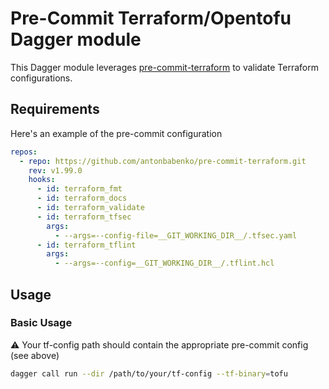 # Pre-Commit Terraform/Opentofu Dagger module

This Dagger module leverages [pre-commit-terraform](https://github.com/antonbabenko/pre-commit-terraform) to validate Terraform configurations.

## Requirements


Here's an example of the pre-commit configuration

```yaml
repos:
  - repo: https://github.com/antonbabenko/pre-commit-terraform.git
    rev: v1.99.0
    hooks:
      - id: terraform_fmt
      - id: terraform_docs
      - id: terraform_validate
      - id: terraform_tfsec
        args:
          - --args=--config-file=__GIT_WORKING_DIR__/.tfsec.yaml
      - id: terraform_tflint
        args:
          - --args=--config=__GIT_WORKING_DIR__/.tflint.hcl
```

## Usage

### Basic Usage

⚠️ Your tf-config path should contain the appropriate pre-commit config (see above)

```bash
dagger call run --dir /path/to/your/tf-config --tf-binary=tofu
```

